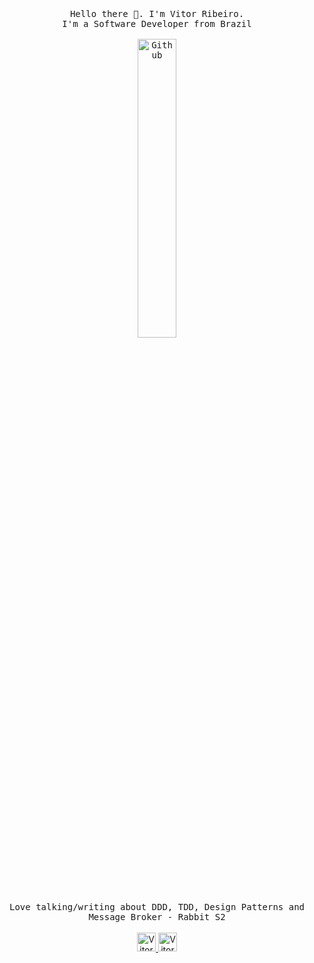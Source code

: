 <p align="center">
  <br>
  <br>
  <br>
  <samp>
    Hello there 👋. I'm Vitor Ribeiro.
    <br>
    I'm a Software Developer from Brazil
    <br>
    <br>
    <img width="35%" align="center" alt="Github" src="https://user-images.githubusercontent.com/48678280/88862734-4903af80-d201-11ea-968b-9c939d88a37c.gif" />
    <br>
    <br>
    Love talking/writing about DDD, TDD, Design Patterns and Message Broker - Rabbit S2
    <br>
  </samp>
  <br>
  <a href="https://medium.com/@vitorpereiraribeiro_40127">
    <img src="https://www.vectorlogo.zone/logos/medium/medium-tile.svg" alt="Vitor Ribeiro's Medium Profile" height="30" width="30">
  </a>
  <a href="https://www.linkedin.com/in/vitor-hugo-pereira-ribeiro-b0874a133/">
    <img src="https://cdn.jsdelivr.net/npm/simple-icons@3.0.1/icons/linkedin.svg" alt="Vitor Ribeiro's Linkedin Profile" height="30" width="30">
  </a>
</p>
